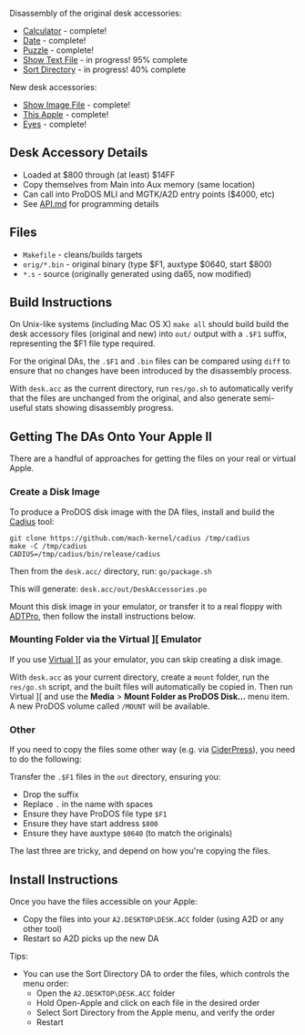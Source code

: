 Disassembly of the original desk accessories:

* [Calculator](calculator.s) - complete!
* [Date](date.s) - complete!
* [Puzzle](puzzle.s) - complete!
* [Show Text File](show.text.file.s) - in progress! 95% complete
* [Sort Directory](sort.directory.s) - in progress! 40% complete

New desk accessories:
* [Show Image File](show.image.file.s) - complete!
* [This Apple](this.apple.s) - complete!
* [Eyes](eyes.s) - complete!

## Desk Accessory Details

* Loaded at $800 through (at least) $14FF
* Copy themselves from Main into Aux memory (same location)
* Can call into ProDOS MLI and MGTK/A2D entry points ($4000, etc)
* See [API.md](API.md) for programming details

## Files

* `Makefile` - cleans/builds targets
* `orig/*.bin` - original binary (type $F1, auxtype $0640, start $800)
* `*.s` - source (originally generated using da65, now modified)

## Build Instructions

On Unix-like systems (including Mac OS X) `make all` should build
build the desk accessory files (original and new) into `out/`
output with a `.$F1` suffix, representing the $F1 file type required.

For the original DAs, the `.$F1` and `.bin` files can be compared
using `diff` to ensure that no changes have been introduced by the
disassembly process.

With `desk.acc` as the current directory, run `res/go.sh` to automatically
verify that the files are unchanged from the original, and also generate
semi-useful stats showing disassembly progress.

## Getting The DAs Onto Your Apple II

There are a handful of approaches for getting the files on your real
or virtual Apple.

### Create a Disk Image

To produce a ProDOS disk image with the DA files, install and build the
[Cadius](https://github.com/mach-kernel/cadius) tool:

```
git clone https://github.com/mach-kernel/cadius /tmp/cadius
make -C /tmp/cadius
CADIUS=/tmp/cadius/bin/release/cadius
```

Then from the `desk.acc/` directory, run: `go/package.sh`

This will generate: `desk.acc/out/DeskAccessories.po`

Mount this disk image in your emulator, or transfer it to a real floppy
with [ADTPro](http://adtpro.com/), then follow the install instructions
below.

### Mounting Folder via the Virtual ]\[ Emulator

If you use [Virtual \]\[](http://www.virtualii.com/) as your emulator,
you can skip creating a disk image.

With `desk.acc` as your current directory, create a `mount` folder,
run the `res/go.sh` script, and the built files will automatically be
copied in. Then run Virtual ]\[ and use the **Media** > **Mount Folder
as ProDOS Disk...** menu item. A new ProDOS volume called `/MOUNT` will
be available.

### Other

If you need to copy the files some other way (e.g. via
[CiderPress](http://a2ciderpress.com/)), you need to do the following:

Transfer the `.$F1` files in the `out` directory, ensuring you:

* Drop the suffix
* Replace `.` in the name with spaces
* Ensure they have ProDOS file type `$F1`
* Ensure they have start address `$800`
* Ensure they have auxtype `$0640` (to match the originals)

The last three are tricky, and depend on how you're copying the files.

## Install Instructions

Once you have the files accessible on your Apple:

* Copy the files into your `A2.DESKTOP\DESK.ACC` folder (using A2D or any other tool)
* Restart so A2D picks up the new DA

Tips:

* You can use the Sort Directory DA to order the files, which controls
    the menu order:
  * Open the `A2.DESKTOP\DESK.ACC` folder
  * Hold Open-Apple and click on each file in the desired order
  * Select Sort Directory from the Apple menu, and verify the order
  * Restart
